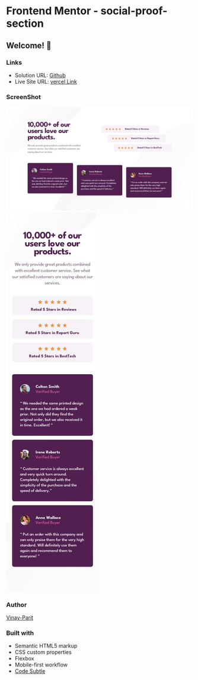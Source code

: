 # Frontend Mentor - social-proof-section
## Welcome! 👋

### Links

- Solution URL: [Github](https://github.com/vinay-parit/social-proof-section)
- Live Site URL: [vercel Link](https://social-proof-section-two-wine.vercel.app/)

### ScreenShot

![Desktop](./design/desktop-design.jpg)
![Mobile](./design/mobile-design.jpg)

### Author

[Vinay-Parit](https://www.linkedin.com/in/vinay-parit/)


### Built with

- Semantic HTML5 markup
- CSS custom properties
- Flexbox
- Mobile-first workflow
- [Code Subtle](https://www.linkedin.com/company/code-subtle/)
